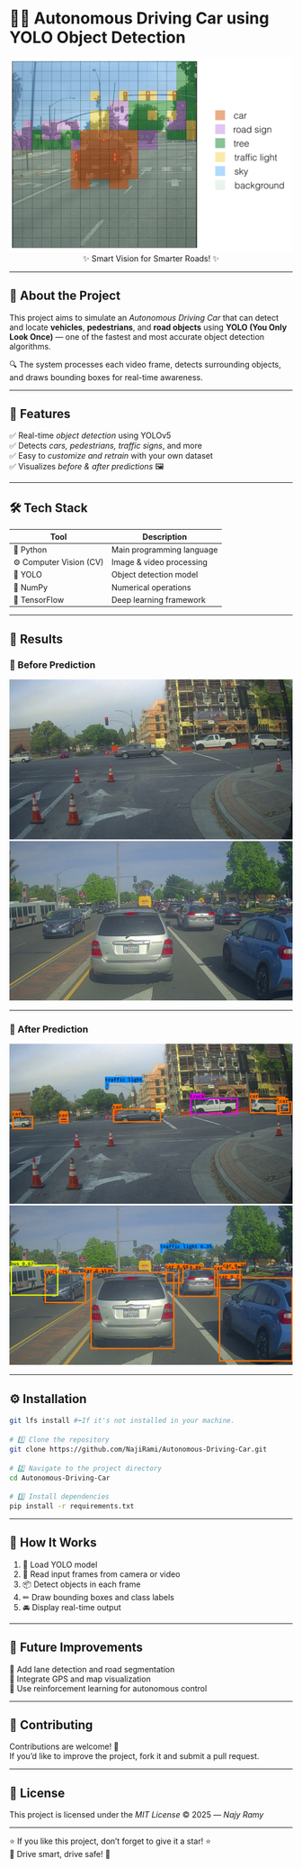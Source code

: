 # 🚗💡 Autonomous Driving Car using YOLO Object Detection  

<div align="center">

![AI Car Banner](./nb_images/proba_map.png)  
✨ Smart Vision for Smarter Roads! ✨  

</div>

---

## 🧠 About the Project  

This project aims to simulate an *Autonomous Driving Car* that can detect and locate **vehicles**, **pedestrians**, and **road objects** using **YOLO (You Only Look Once)** — one of the fastest and most accurate object detection algorithms.  

🔍 The system processes each video frame, detects surrounding objects, and draws bounding boxes for real-time awareness.  

---

## 🚀 Features  

✅ Real-time *object detection* using YOLOv5  
✅ Detects *cars, pedestrians, traffic signs*, and more  
✅ Easy to *customize and retrain* with your own dataset  
✅ Visualizes *before & after predictions* 🖼  

---

## 🛠 Tech Stack  

| Tool | Description |
|------|--------------|
| 🐍 Python | Main programming language |
| ⚙ Computer Vision (CV)| Image & video processing |
| 🤖 YOLO | Object detection model |
| 🔢 NumPy | Numerical operations |
| 🧰 TensorFlow | Deep learning framework |

---

## 📸 Results  

### 🔹 Before Prediction  
<div align="center">
  
![Before 1](./images/0007.jpg)  
![Before 2](./images/test.jpg)  

</div>

---

### 🔸 After Prediction  
<div align="center">
  
![After 1](./out/annotated.jpg)  
![After 2](./out/test.jpg)  

</div>

---


## ⚙ Installation  

```bash
git lfs install #⬅️If it's not installed in your machine.

# 1️⃣ Clone the repository
git clone https://github.com/NajiRami/Autonomous-Driving-Car.git

# 2️⃣ Navigate to the project directory
cd Autonomous-Driving-Car

# 3️⃣ Install dependencies
pip install -r requirements.txt
```

---

## 🎯 How It Works  

1. 🧩 Load YOLO model  
2. 🎥 Read input frames from camera or video  
3. 📦 Detect objects in each frame  
4. ✏ Draw bounding boxes and class labels  
5. 🚘 Display real-time output  

---

## 💭 Future Improvements  

🚦 Add lane detection and road segmentation  
📍 Integrate GPS and map visualization  
🧠 Use reinforcement learning for autonomous control  

---

## 🤝 Contributing  

Contributions are welcome! 💪  
If you’d like to improve the project, fork it and submit a pull request.  

---

## 📜 License  

This project is licensed under the *MIT License* © 2025 — *Najy Ramy*  

---

⭐ If you like this project, don’t forget to give it a star! ⭐  
💙 Drive smart, drive safe! 💙
